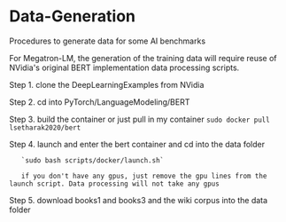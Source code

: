# Data-Generation
Procedures to generate data for some AI benchmarks

For Megatron-LM, the generation of the training data will require reuse of NVidia's original BERT implementation data processing scripts.

Step 1. clone the DeepLearningExamples from NVidia

Step 2. cd into PyTorch/LanguageModeling/BERT

Step 3. build the container or just pull in my container `sudo docker pull lsetharak2020/bert`

Step 4. launch and enter the bert container and cd into the data folder

       `sudo bash scripts/docker/launch.sh`
       
       if you don't have any gpus, just remove the gpu lines from the launch script. Data processing will not take any gpus
       
Step 5. download books1 and books3 and the wiki corpus into the data folder
